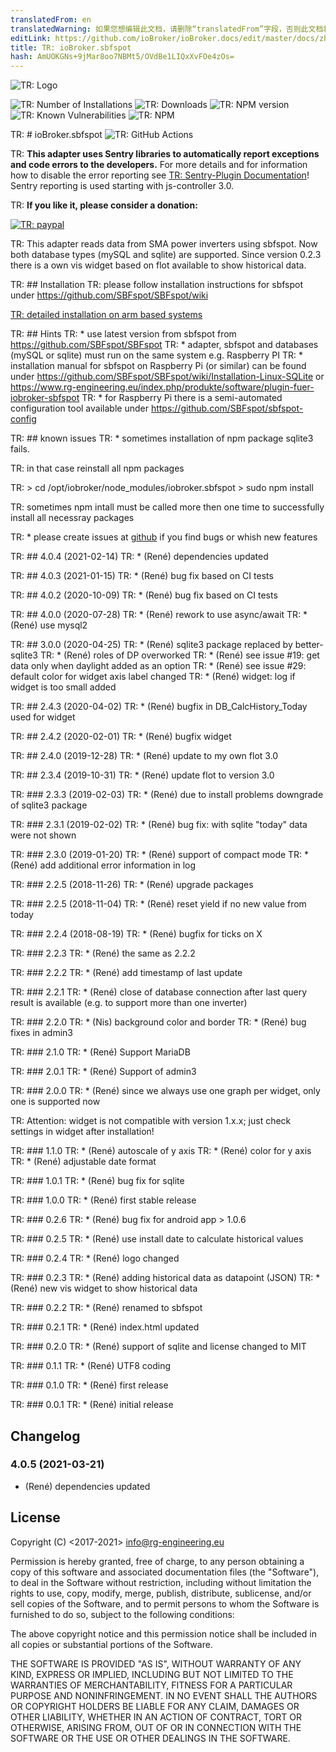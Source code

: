 ```yaml
---
translatedFrom: en
translatedWarning: 如果您想编辑此文档，请删除“translatedFrom”字段，否则此文档将再次自动翻译
editLink: https://github.com/ioBroker/ioBroker.docs/edit/master/docs/zh-cn/adapterref/iobroker.sbfspot/README.md
title: TR: ioBroker.sbfspot
hash: AmUOKGNs+9jMar8oo7NBMt5/OVdBe1LIQxXvFOe4zOs=
---
```

![TR: Logo](../../../en/adapterref/iobroker.sbfspot/admin/sbfspot.png)

![TR: Number of Installations](http://iobroker.live/badges/sbfspot-stable.svg)
![TR: Downloads](https://img.shields.io/npm/dm/iobroker.sbfspot.svg)
![TR: NPM version](http://img.shields.io/npm/v/iobroker.sbfspot.svg)
![TR: Known Vulnerabilities](https://snyk.io/test/github/rg-engineering/ioBroker.sbfspot/badge.svg)
![TR: NPM](https://nodei.co/npm/iobroker.sbfspot.png?downloads=true)

TR: # ioBroker.sbfspot
![TR: GitHub Actions](https://github.com/rg-engineering/ioBroker.sbfspot/workflows/Test%20and%20Release/badge.svg)

TR: **This adapter uses Sentry libraries to automatically report exceptions and code errors to the developers.** For more details and for information how to disable the error reporting see [TR: Sentry-Plugin Documentation](https://github.com/ioBroker/plugin-sentry#plugin-sentry)! Sentry reporting is used starting with js-controller 3.0.

TR: **If you like it, please consider a donation:**

[![TR: paypal](https://www.paypalobjects.com/en_US/DK/i/btn/btn_donateCC_LG.gif)](https://www.paypal.com/cgi-bin/webscr?cmd=_s-xclick&hosted_button_id=YBAZTEBT9SYC2&source=url)

TR: This adapter reads data from SMA power inverters using sbfspot.
Now both database types (mySQL and sqlite) are supported.
Since version 0.2.3 there is a own vis widget based on flot available to show historical data.

TR: ## Installation
TR: please follow installation instructions for sbfspot under https://github.com/SBFspot/SBFspot/wiki

[TR: detailed installation on arm based systems](docs/en/install_arm.md)

TR: ## Hints
TR: * use latest version from sbfspot from https://github.com/SBFspot/SBFspot
TR: * adapter, sbfspot and databases (mySQL or sqlite) must run on the same system e.g. Raspberry PI
TR: * installation manual for sbfspot on Raspberry Pi (or similar) can be found under https://github.com/SBFspot/SBFspot/wiki/Installation-Linux-SQLite or https://www.rg-engineering.eu/index.php/produkte/software/plugin-fuer-iobroker-sbfspot
TR: * for Raspberry Pi there is a semi-automated configuration tool available under https://github.com/SBFspot/sbfspot-config

TR: ## known issues
TR: * sometimes installation of npm package sqlite3 fails.

TR: in that case reinstall all npm packages

TR: > cd /opt/iobroker/node_modules/iobroker.sbfspot > sudo npm install

TR: sometimes npm intall must be called more then one time to successfully install all necessray packages

TR: * please create issues at [github](https://github.com/rg-engineering/ioBroker.sbfspot/issues) if you find bugs or whish new features

TR: ## 4.0.4 (2021-02-14)
TR: * (René) dependencies updated

TR: ## 4.0.3 (2021-01-15)
TR: * (René) bug fix based on CI tests

TR: ## 4.0.2 (2020-10-09)
TR: * (René) bug fix based on CI tests

TR: ## 4.0.0 (2020-07-28)
TR: * (René) rework to use async/await
TR: * (René) use mysql2

TR: ## 3.0.0 (2020-04-25)
TR: * (René) sqlite3 package replaced by better-sqlite3
TR: * (René) roles of DP overworked
TR: * (René) see issue #19: get data only when daylight added as an option
TR: * (René) see issue #29: default color for widget axis label changed
TR: * (René) widget: log if widget is too small added

TR: ## 2.4.3 (2020-04-02)
TR: * (René) bugfix in DB_CalcHistory_Today used for widget

TR: ## 2.4.2 (2020-02-01)
TR: * (René) bugfix widget

TR: ## 2.4.0 (2019-12-28)
TR: * (René) update to my own flot 3.0

TR: ## 2.3.4 (2019-10-31)
TR: * (René) update flot to version 3.0

TR: ### 2.3.3 (2019-02-03)
TR: * (René) due to install problems downgrade of sqlite3 package

TR: ### 2.3.1 (2019-02-02)
TR: * (René) bug fix: with sqlite "today" data were not shown

TR: ### 2.3.0 (2019-01-20)
TR: * (René) support of compact mode
TR: * (René) add additional error information in log

TR: ### 2.2.5 (2018-11-26)
TR: * (René) upgrade packages

TR: ### 2.2.5 (2018-11-04)
TR: * (René) reset yield if no new value from today

TR: ### 2.2.4 (2018-08-19)
TR: * (René) bugfix for ticks on X

TR: ### 2.2.3
TR: * (René) the same as 2.2.2

TR: ### 2.2.2
TR: * (René) add timestamp of last update

TR: ### 2.2.1
TR: * (René) close of database connection after last query result is available (e.g. to support more than one inverter)

TR: ### 2.2.0
TR: * (Nis) background color and border
TR: * (René) bug fixes in admin3

TR: ### 2.1.0
TR: * (René) Support MariaDB

TR: ### 2.0.1
TR: * (René) Support of admin3

TR: ### 2.0.0
TR: * (René) since we always use one graph per widget, only one is supported now

TR: 		Attention: widget is not compatible with version 1.x.x; just check settings in widget after installation!

TR: ### 1.1.0
TR: * (René) autoscale of y axis
TR: * (René) color for y axis
TR: * (René) adjustable date format

TR: ### 1.0.1
TR: * (René) bug fix for sqlite

TR: ### 1.0.0
TR: * (René) first stable release

TR: ### 0.2.6
TR: * (René) bug fix for android app > 1.0.6

TR: ### 0.2.5
TR: * (René) use install date to calculate historical values

TR: ### 0.2.4
TR: * (René) logo changed

TR: ### 0.2.3
TR: * (René) adding historical data as datapoint (JSON)
TR: * (René) new vis widget to show historical data

TR: ### 0.2.2
TR: * (René) renamed to sbfspot

TR: ### 0.2.1
TR: * (René) index.html updated

TR: ### 0.2.0
TR: * (René) support of sqlite and license changed to MIT

TR: ### 0.1.1
TR: * (René) UTF8 coding

TR: ### 0.1.0
TR: * (René) first release

TR: ### 0.0.1
TR: * (René) initial release

## Changelog

### 4.0.5 (2021-03-21)
* (René) dependencies updated

## License
Copyright (C) <2017-2021>  <info@rg-engineering.eu>

Permission is hereby granted, free of charge, to any person obtaining a copy of this software and associated documentation files (the "Software"), to deal in the Software without restriction, including without limitation the rights to use, copy, modify, merge, publish, distribute, sublicense, and/or sell copies of the Software, and to permit persons to whom the Software is furnished to do so, subject to the following conditions:

The above copyright notice and this permission notice shall be included in all copies or substantial portions of the Software.

THE SOFTWARE IS PROVIDED "AS IS", WITHOUT WARRANTY OF ANY KIND, EXPRESS OR IMPLIED, INCLUDING BUT NOT LIMITED TO THE WARRANTIES OF MERCHANTABILITY, FITNESS FOR A PARTICULAR PURPOSE AND NONINFRINGEMENT. IN NO EVENT SHALL THE AUTHORS OR COPYRIGHT HOLDERS BE LIABLE FOR ANY CLAIM, DAMAGES OR OTHER LIABILITY, WHETHER IN AN ACTION OF CONTRACT, TORT OR OTHERWISE, ARISING FROM, OUT OF OR IN CONNECTION WITH THE SOFTWARE OR THE USE OR OTHER DEALINGS IN THE SOFTWARE.